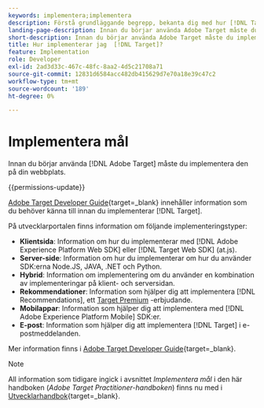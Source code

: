 ```yaml
---
keywords: implementera;implementera
description: Förstå grundläggande begrepp, bekanta dig med hur [!DNL Target] fungerar och integreras med din infrastruktur och förstå hur besökare spåras.
landing-page-description: Innan du börjar använda Adobe Target måste du implementera det på din webbplats.
short-description: Innan du börjar använda Adobe Target måste du implementera det på din webbplats.
title: Hur implementerar jag  [!DNL Target]?
feature: Implementation
role: Developer
exl-id: 2ad3d33c-467c-48fc-8aa2-4d5c21708a71
source-git-commit: 12831d6584acc482db415629d7e70a18e39c47c2
workflow-type: tm+mt
source-wordcount: '189'
ht-degree: 0%

---
```


# Implementera mål

Innan du börjar använda [!DNL Adobe Target] måste du implementera den på din webbplats.

{{permissions-update}}

[Adobe Target Developer Guide](https://experienceleague.adobe.com/docs/target-dev/developer/overview.html?lang=sv-SE){target=_blank} innehåller information som du behöver känna till innan du implementerar [!DNL Target].

På utvecklarportalen finns information om följande implementeringstyper:

* **Klientsida**: Information om hur du implementerar med [!DNL Adobe Experience Platform Web SDK] eller [!DNL Target Web SDK] (at.js).
* **Server-side**: Information om hur du implementerar om hur du använder SDK:erna Node.JS, JAVA, .NET och Python.
* **Hybrid**: Information om implementering om du använder en kombination av implementeringar på klient- och serversidan.
* **Rekommendationer**: Information som hjälper dig att implementera [!DNL Recommendations], ett [Target Premium](/help/main/c-intro/intro.md#premium) -erbjudande.
* **Mobilappar**: Information som hjälper dig att implementera med [!DNL Adobe Experience Platform Mobile] SDK:er.
* **E-post**: Information som hjälper dig att implementera [!DNL Target] i e-postmeddelanden.

Mer information finns i [Adobe Target Developer Guide](https://experienceleague.adobe.com/docs/target-dev/developer/overview.html?lang=sv-SE){target=_blank}.

>[!NOTE]
>
>All information som tidigare ingick i avsnittet *Implementera mål* i den här handboken (*Adobe Target Practitioner-handboken*) finns nu med i [Utvecklarhandbok](https://experienceleague.adobe.com/docs/target-dev/developer/overview.html?lang=sv-SE){target=_blank}.




